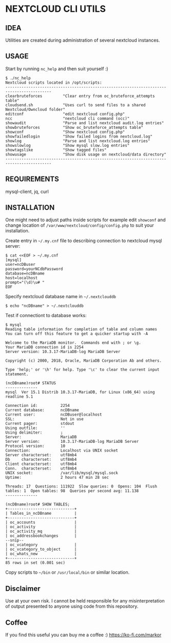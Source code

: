# NEXTCLOUD CLI UTILS

## IDEA
Utilities are created during administration of several nextcloud instances.

## USAGE
Start by running `nc_help` and then suit yourself :)

```
$ ./nc_help
Nextcloud scripts located in /opt/scripts:
------------------------------------------------------------------------------------------
clearbruteforces         "Clear entry from oc_bruteforce_attempts table"
cloudsend.sh             "Uses curl to send files to a shared Nextcloud/Owncloud folder"
editconf                 "edit nextcloud config.php"
ncc                      "nextcloud cli command (occ)"
showaudit                "Parse and list nextcloud audit.log entries"
showbruteforces          "Show oc_bruteforce_attempts table"
showconf                 "Show nextcloud config.php"
showfailedlogin          "Show failed logins from nextcloud.log"
showlog                  "Parse and list nextcloud.log entries"
showslowlog              "Show mysql slow.log entries"
showtagslike             "Show tagged files"
showusage                "Show disk usage on nextcloud/data directory"
------------------------------------------------------------------------------------------
```

## REQUIREMENTS
mysql-client, jq, curl

## INSTALLATION
One might need to adjust paths inside scripts for example edit `showconf` and change location of `/var/www/nextcloud/config/config.php` to suit your installation.

Create entry in `~/.my.cnf` file to describing connection to nextcloud mysql server:
```
$ cat <<EOF > ~/.my.cnf
[mysql]
user=ncDBuser
password=yourNCdbPassword
database=ncDBname
host=localhost
prompt="(\d)\u# "
EOF
```

Specify nextcloud database name in `~/.nextclouddb`
```
$ echo "ncDBname" > ~/.nextclouddb
```

Test if connectiont to database works:
```
$ mysql
Reading table information for completion of table and column names
You can turn off this feature to get a quicker startup with -A

Welcome to the MariaDB monitor.  Commands end with ; or \g.
Your MariaDB connection id is 2254
Server version: 10.3.17-MariaDB-log MariaDB Server

Copyright (c) 2000, 2018, Oracle, MariaDB Corporation Ab and others.

Type 'help;' or '\h' for help. Type '\c' to clear the current input statement.

(ncDBname)root# STATUS
--------------
mysql  Ver 15.1 Distrib 10.3.17-MariaDB, for Linux (x86_64) using readline 5.1

Connection id:          2254
Current database:       ncDBname
Current user:           ncDBuser@localhost
SSL:                    Not in use
Current pager:          stdout
Using outfile:          ''
Using delimiter:        ;
Server:                 MariaDB
Server version:         10.3.17-MariaDB-log MariaDB Server
Protocol version:       10
Connection:             Localhost via UNIX socket
Server characterset:    utf8mb4
Db     characterset:    utf8mb4
Client characterset:    utf8mb4
Conn.  characterset:    utf8mb4
UNIX socket:            /var/lib/mysql/mysql.sock
Uptime:                 2 hours 47 min 28 sec

Threads: 17  Questions: 111922  Slow queries: 0  Opens: 104  Flush tables: 1  Open tables: 98  Queries per second avg: 11.138
--------------

(ncDBname)root# SHOW TABLES;
+-----------------------------+
| Tables_in_ncDBname          |
+-----------------------------+
| oc_accounts                 |
| oc_activity                 |
| oc_activity_mq              |
| oc_addressbookchanges       |
--snip--
| oc_vcategory                |
| oc_vcategory_to_object      |
| oc_whats_new                |
+-----------------------------+
85 rows in set (0.001 sec)
```

Copy scripts to `~/bin` or `/usr/local/bin` or similar location.

## Disclaimer
Use at your own risk. I cannot be held responsible for any misinterpretation of output presented to anyone using code from this repository.

## Coffee
If you find this useful you can buy me a coffee :) https://ko-fi.com/markor


